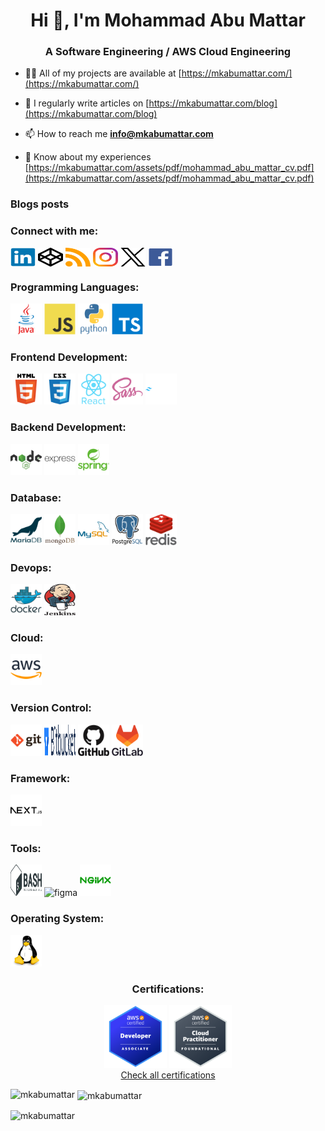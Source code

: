 <h1 align="center">Hi 👋, I'm Mohammad Abu Mattar</h1>
<h3 align="center">A Software Engineering / AWS Cloud Engineering</h3>

- 👨‍💻 All of my projects are available at [https://mkabumattar.com/](https://mkabumattar.com/)

- 📝 I regularly write articles on [https://mkabumattar.com/blog](https://mkabumattar.com/blog)

- 📫 How to reach me **info@mkabumattar.com**

- 📄 Know about my experiences [https://mkabumattar.com/assets/pdf/mohammad_abu_mattar_cv.pdf](https://mkabumattar.com/assets/pdf/mohammad_abu_mattar_cv.pdf)

### Blogs posts

<!-- BLOG-POST-LIST:START -->
<!-- BLOG-POST-LIST:END -->

<h3 align="left">Connect with me:</h3>

<a href="https://linkedin.com/in/mkabumattar" target="blank"><img align="center" src="./assets/linkedin.svg" alt="mkabumattar" height="30" width="40" /></a>
<a href="https://codepen.io/mkabumattar" target="blank"><img align="center" src="./assets/codepen.svg" alt="mkabumattar" height="30" width="40" /></a>
<a href="https://mkabumattar.com/rss.xml" target="blank"><img align="center" src="./assets/rss.svg" alt="https://mkabumattar.com/rss.xml" height="30" width="40" /></a>
<a href="https://instagram.com/mkabumattar" target="blank"><img align="center" src="./assets/instagram.svg" alt="mkabumattar" height="30" width="40" /></a>
<a href="https://twitter.com/mkabumattar" target="blank"><img align="center" src="./assets/twitter.svg" alt="mkabumattar" height="30" width="40" /></a>
<a href="https://fb.com/mkabumattar" target="blank"><img align="center" src="./assets/facebook.svg" alt="mkabumattar" height="30" width="40" /></a>

<!-- <h3 align="left">Languages and Tools:</h3>
<p align="left"> <a href="https://aws.amazon.com" target="_blank" rel="noreferrer"> <img src="https://raw.githubusercontent.com/devicons/devicon/master/icons/amazonwebservices/amazonwebservices-original-wordmark.svg" alt="aws" width="50" height="50"/> </a> <a href="https://www.gnu.org/software/bash/" target="_blank" rel="noreferrer"> <img src="https://www.vectorlogo.zone/logos/gnu_bash/gnu_bash-icon.svg" alt="bash" width="50" height="50"/> </a> <a href="https://www.w3schools.com/css/" target="_blank" rel="noreferrer"> <img src="https://raw.githubusercontent.com/devicons/devicon/master/icons/css3/css3-original-wordmark.svg" alt="css3" width="50" height="50"/> </a> <a href="https://www.docker.com/" target="_blank" rel="noreferrer"> <img src="https://raw.githubusercontent.com/devicons/devicon/master/icons/docker/docker-original-wordmark.svg" alt="docker" width="50" height="50"/> </a> <a href="https://expressjs.com" target="_blank" rel="noreferrer"> <img src="https://raw.githubusercontent.com/devicons/devicon/master/icons/express/express-original-wordmark.svg" alt="express" width="50" height="50"/> </a> <a href="https://www.figma.com/" target="_blank" rel="noreferrer"> <img src="https://www.vectorlogo.zone/logos/figma/figma-icon.svg" alt="figma" width="50" height="50"/> </a> <a href="https://git-scm.com/" target="_blank" rel="noreferrer"> <img src="https://www.vectorlogo.zone/logos/git-scm/git-scm-icon.svg" alt="git" width="50" height="50"/> </a> <a href="https://www.w3.org/html/" target="_blank" rel="noreferrer"> <img src="https://raw.githubusercontent.com/devicons/devicon/master/icons/html5/html5-original-wordmark.svg" alt="html5" width="50" height="50"/> </a> <a href="https://www.java.com" target="_blank" rel="noreferrer"> <img src="https://raw.githubusercontent.com/devicons/devicon/master/icons/java/java-original.svg" alt="java" width="50" height="50"/> </a> <a href="https://developer.mozilla.org/en-US/docs/Web/JavaScript" target="_blank" rel="noreferrer"> <img src="https://raw.githubusercontent.com/devicons/devicon/master/icons/javascript/javascript-original.svg" alt="javascript" width="50" height="50"/> </a> <a href="https://www.jenkins.io" target="_blank" rel="noreferrer"> <img src="https://www.vectorlogo.zone/logos/jenkins/jenkins-icon.svg" alt="jenkins" width="50" height="50"/> </a> <a href="https://www.linux.org/" target="_blank" rel="noreferrer"> <img src="https://raw.githubusercontent.com/devicons/devicon/master/icons/linux/linux-original.svg" alt="linux" width="50" height="50"/> </a> <a href="https://www.mongodb.com/" target="_blank" rel="noreferrer"> <img src="https://raw.githubusercontent.com/devicons/devicon/master/icons/mongodb/mongodb-original-wordmark.svg" alt="mongodb" width="50" height="50"/> </a> <a href="https://www.mysql.com/" target="_blank" rel="noreferrer"> <img src="https://raw.githubusercontent.com/devicons/devicon/master/icons/mysql/mysql-original-wordmark.svg" alt="mysql" width="50" height="50"/> </a> <a href="https://nextjs.org/" target="_blank" rel="noreferrer"> <img src="https://cdn.worldvectorlogo.com/logos/nextjs-2.svg" alt="nextjs" width="50" height="50"/> </a> <a href="https://www.nginx.com" target="_blank" rel="noreferrer"> <img src="https://raw.githubusercontent.com/devicons/devicon/master/icons/nginx/nginx-original.svg" alt="nginx" width="50" height="50"/> </a> <a href="https://www.postgresql.org" target="_blank" rel="noreferrer"> <img src="https://raw.githubusercontent.com/devicons/devicon/master/icons/postgresql/postgresql-original-wordmark.svg" alt="postgresql" width="50" height="50"/> </a> <a href="https://www.python.org" target="_blank" rel="noreferrer"> <img src="https://raw.githubusercontent.com/devicons/devicon/master/icons/python/python-original.svg" alt="python" width="50" height="50"/> </a> <a href="https://reactjs.org/" target="_blank" rel="noreferrer"> <img src="https://raw.githubusercontent.com/devicons/devicon/master/icons/react/react-original-wordmark.svg" alt="react" width="50" height="50"/> </a> <a href="https://redis.io" target="_blank" rel="noreferrer"> <img src="https://raw.githubusercontent.com/devicons/devicon/master/icons/redis/redis-original-wordmark.svg" alt="redis" width="50" height="50"/> </a> <a href="https://sass-lang.com" target="_blank" rel="noreferrer"> <img src="https://raw.githubusercontent.com/devicons/devicon/master/icons/sass/sass-original.svg" alt="sass" width="50" height="50"/> </a> <a href="https://spring.io/" target="_blank" rel="noreferrer"> <img src="https://www.vectorlogo.zone/logos/springio/springio-icon.svg" alt="spring" width="50" height="50"/> </a> <a href="https://tailwindcss.com/" target="_blank" rel="noreferrer"> <img src="https://www.vectorlogo.zone/logos/tailwindcss/tailwindcss-icon.svg" alt="tailwind" width="50" height="50"/> </a> <a href="https://www.typescriptlang.org/" target="_blank" rel="noreferrer"> <img src="https://raw.githubusercontent.com/devicons/devicon/master/icons/typescript/typescript-original.svg" alt="typescript" width="50" height="50"/> </a> </p> -->

<h3 align="left">Programming Languages:</h3>

<div align="left">
  <img src="./assets/java.svg" alt="java" width="50" height="50"/>
  <img src="./assets/javascript.svg" alt="javascript" width="50" height="50"/>
  <img src="./assets/python.svg" alt="python" width="50" height="50"/>
  <img src="./assets/typescript.svg" alt="typescript" width="50" height="50"/>
</div>

<h3 align="left">Frontend Development:</h3>

<img src="./assets/html5.svg" alt="html5" width="50" height="50"/>
<img src="./assets/css3.svg" alt="css3" width="50" height="50"/>
<img src="./assets/react.svg" alt="react" width="50" height="50"/>
<img src="./assets/sass.svg" alt="sass" width="50" height="50"/>
<img src="./assets/tailwindcss.svg" alt="tailwindcss" width="50" height="50"/>

<h3 align="left">Backend Development:</h3>

<img src="./assets/nodejs.svg" alt="nodejs" width="50" height="50"/>
<img src="./assets/express.svg" alt="express" width="50" height="50"/>
<img src="./assets/spring.svg" alt="spring" width="50" height="50"/>

<h3 align="left">Database:</h3>

<img src="./assets/mariadb.svg" alt="mariadb" width="50" height="50"/>
<img src="./assets/mongodb.svg" alt="mongodb" width="50" height="50"/>
<img src="./assets/mysql.svg" alt="mysql" width="50" height="50"/>
<img src="./assets/postgresql.svg" alt="postgresql" width="50" height="50"/>
<img src="./assets/redis.svg" alt="redis" width="50" height="50"/>

<h3 align="left">Devops:</h3>

<img src="./assets/docker.svg" alt="docker" width="50" height="50"/>
<img src="./assets/jenkins.svg" alt="jenkins" width="50" height="50"/>

<h3 align="left">Cloud:</h3>

<img src="./assets/aws.svg" alt="aws" width="50" height="50"/>

<h3 align="left">Version Control:</h3>

<img src="./assets/git.svg" alt="git" width="50" height="50"/>
<img src="./assets/bitbucket.svg" alt="bitbucket" width="50" height="50"/>
<img src="./assets/github.svg" alt="github" width="50" height="50"/>
<img src="./assets/gitlab.svg" alt="gitlab" width="50" height="50"/>

<h3 align="left">Framework:</h3>

<img src="./assets/nextjs.svg" alt="nextjs" width="50" height="50"/>

<h3 align="left">Tools:</h3>

<img src="./assets/bash.svg" alt="bash" width="50" height="50"/>
<img src="./assets/figma.svg" alt="figma" width="50" height="50"/>
<img src="./assets/nginx.svg" alt="nginx" width="50" height="50"/>

<h3 align="left">Operating System:</h3>

<img src="./assets/linux.svg" alt="linux" width="50" height="50"/>

<div align="center">
  <h3>Certifications:</h3>

  <img src="./assets/aws-certified-developer-associate.png" width="100" height="100"/>
  <img src="./assets/aws-certified-cloud-practitioner.png" width="100" height="100"/>

</div>

<div align="center">
  <a href="https://www.credly.com/users/mkabumattar/badges" target="_blank">
    Check all certifications
  </a>
</div>

<p><img align="left" src="https://github-readme-stats.vercel.app/api/top-langs?username=mkabumattar&show_icons=true&locale=en&layout=compact" alt="mkabumattar" /></p>

<p>&nbsp;<img align="center" src="https://github-readme-stats.vercel.app/api?username=mkabumattar&show_icons=true&locale=en" alt="mkabumattar" /></p>

<p><img align="center" src="https://github-readme-streak-stats.herokuapp.com/?user=mkabumattar&" alt="mkabumattar" /></p>
